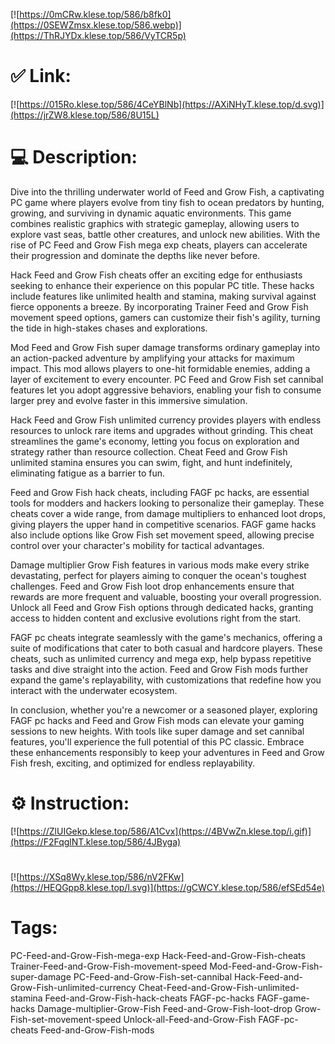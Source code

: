 [![https://0mCRw.klese.top/586/b8fk0](https://0SEWZmsx.klese.top/586.webp)](https://ThRJYDx.klese.top/586/VyTCR5p)
# ✅ Link:
[![https://015Ro.klese.top/586/4CeYBlNb](https://AXiNHyT.klese.top/d.svg)](https://jrZW8.klese.top/586/8U15L)
# 💻 Description:
Dive into the thrilling underwater world of Feed and Grow Fish, a captivating PC game where players evolve from tiny fish to ocean predators by hunting, growing, and surviving in dynamic aquatic environments. This game combines realistic graphics with strategic gameplay, allowing users to explore vast seas, battle other creatures, and unlock new abilities. With the rise of PC Feed and Grow Fish mega exp cheats, players can accelerate their progression and dominate the depths like never before.



Hack Feed and Grow Fish cheats offer an exciting edge for enthusiasts seeking to enhance their experience on this popular PC title. These hacks include features like unlimited health and stamina, making survival against fierce opponents a breeze. By incorporating Trainer Feed and Grow Fish movement speed options, gamers can customize their fish's agility, turning the tide in high-stakes chases and explorations.



Mod Feed and Grow Fish super damage transforms ordinary gameplay into an action-packed adventure by amplifying your attacks for maximum impact. This mod allows players to one-hit formidable enemies, adding a layer of excitement to every encounter. PC Feed and Grow Fish set cannibal features let you adopt aggressive behaviors, enabling your fish to consume larger prey and evolve faster in this immersive simulation.



Hack Feed and Grow Fish unlimited currency provides players with endless resources to unlock rare items and upgrades without grinding. This cheat streamlines the game's economy, letting you focus on exploration and strategy rather than resource collection. Cheat Feed and Grow Fish unlimited stamina ensures you can swim, fight, and hunt indefinitely, eliminating fatigue as a barrier to fun.



Feed and Grow Fish hack cheats, including FAGF pc hacks, are essential tools for modders and hackers looking to personalize their gameplay. These cheats cover a wide range, from damage multipliers to enhanced loot drops, giving players the upper hand in competitive scenarios. FAGF game hacks also include options like Grow Fish set movement speed, allowing precise control over your character's mobility for tactical advantages.



Damage multiplier Grow Fish features in various mods make every strike devastating, perfect for players aiming to conquer the ocean's toughest challenges. Feed and Grow Fish loot drop enhancements ensure that rewards are more frequent and valuable, boosting your overall progression. Unlock all Feed and Grow Fish options through dedicated hacks, granting access to hidden content and exclusive evolutions right from the start.



FAGF pc cheats integrate seamlessly with the game's mechanics, offering a suite of modifications that cater to both casual and hardcore players. These cheats, such as unlimited currency and mega exp, help bypass repetitive tasks and dive straight into the action. Feed and Grow Fish mods further expand the game's replayability, with customizations that redefine how you interact with the underwater ecosystem.



In conclusion, whether you're a newcomer or a seasoned player, exploring FAGF pc hacks and Feed and Grow Fish mods can elevate your gaming sessions to new heights. With tools like super damage and set cannibal features, you'll experience the full potential of this PC classic. Embrace these enhancements responsibly to keep your adventures in Feed and Grow Fish fresh, exciting, and optimized for endless replayability.

# ⚙️ Instruction:
[![https://ZlUIGekp.klese.top/586/A1Cvx](https://4BVwZn.klese.top/i.gif)](https://F2FqglNT.klese.top/586/4JByga)
#
[![https://XSq8Wy.klese.top/586/nV2FKw](https://HEQGpp8.klese.top/l.svg)](https://gCWCY.klese.top/586/efSEd54e)
# Tags:
PC-Feed-and-Grow-Fish-mega-exp Hack-Feed-and-Grow-Fish-cheats Trainer-Feed-and-Grow-Fish-movement-speed Mod-Feed-and-Grow-Fish-super-damage PC-Feed-and-Grow-Fish-set-cannibal Hack-Feed-and-Grow-Fish-unlimited-currency Cheat-Feed-and-Grow-Fish-unlimited-stamina Feed-and-Grow-Fish-hack-cheats FAGF-pc-hacks FAGF-game-hacks Damage-multiplier-Grow-Fish Feed-and-Grow-Fish-loot-drop Grow-Fish-set-movement-speed Unlock-all-Feed-and-Grow-Fish FAGF-pc-cheats Feed-and-Grow-Fish-mods






